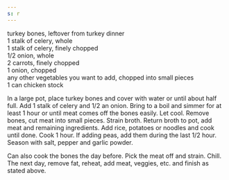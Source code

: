 ```yaml
---
s: r
---
```


turkey bones, leftover from turkey dinner  
1 stalk of celery, whole  
1 stalk of celery, finely chopped  
1/2 onion, whole  
2 carrots, finely chopped  
1 onion, chopped  
any other vegetables you want to add, chopped into small pieces  
1 can chicken stock

In a large pot, place turkey bones and cover with water or until about half full. Add 1 stalk of celery 
and 1/2 an onion. Bring to a boil and simmer for at least 1 hour or until meat comes off the bones 
easily. Let cool. Remove bones, cut meat into small pieces. Strain broth. Return broth to pot, 
add meat and remaining ingredients. Add rice, potatoes or noodles and cook until done. Cook 1 
hour. If adding peas, add them during the last 1/2 hour. Season with salt, pepper and garlic 
powder.

Can also cook the bones the day before.  Pick the meat off and strain.  Chill.  The next day, remove fat, reheat, add meat, veggies, etc. and finish as stated above. 

